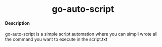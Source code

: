 <h1 align="center"> go-auto-script</h1>

#### Description

go-auto-script is a simple script automation where you can simpli wrote all the command you want to execute in the script.txt
